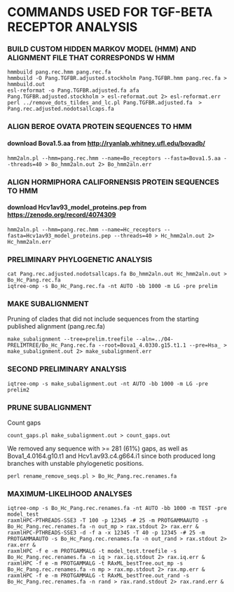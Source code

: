 # COMMANDS USED FOR TGF-BETA RECEPTOR ANALYSIS

### BUILD CUSTOM HIDDEN MARKOV MODEL (HMM) AND ALIGNMENT FILE THAT CORRESPONDS W HMM
```
hmmbuild pang.rec.hmm pang.rec.fa
hmmbuild -O Pang.TGFBR.adjusted.stockholm Pang.TGFBR.hmm pang.rec.fa > hmmbuild.out
esl-reformat -o Pang.TGFBR.adjusted.fa afa Pang.TGFBR.adjusted.stockholm > esl-reformat.out 2> esl-reformat.err
perl ../remove_dots_tildes_and_lc.pl Pang.TGFBR.adjusted.fa  > Pang.rec.adjusted.nodotsallcaps.fa
```

### ALIGN BEROE OVATA PROTEIN SEQUENCES TO HMM
#### download Bova1.5.aa from http://ryanlab.whitney.ufl.edu/bovadb/

```
hmm2aln.pl --hmm=pang.rec.hmm --name=Bo_receptors --fasta=Bova1.5.aa --threads=40 > Bo_hmm2aln.out 2> Bo_hmm2aln.err
```

### ALIGN HORMIPHORA CALIFORNENSIS PROTEIN SEQUENCES TO HMM
#### download Hcv1av93_model_proteins.pep from https://zenodo.org/record/4074309

```
hmm2aln.pl --hmm=pang.rec.hmm --name=Hc_receptors --fasta=Hcv1av93_model_proteins.pep --threads=40 > Hc_hmm2aln.out 2> Hc_hmm2aln.err
```

### PRELIMINARY PHYLOGENETIC ANALYSIS
```
cat Pang.rec.adjusted.nodotsallcaps.fa Bo_hmm2aln.out Hc_hmm2aln.out > Bo_Hc_Pang.rec.fa
iqtree-omp -s Bo_Hc_Pang.rec.fa -nt AUTO -bb 1000 -m LG -pre prelim
```

### MAKE SUBALIGNMENT
Pruning of clades that did not include sequences from the starting published alignment (pang.rec.fa)
```
make_subalignment --tree=prelim.treefile --aln=../04-PRELIMTREE/Bo_Hc_Pang.rec.fa --root=Bova1_4.0330.g15.t1.1 --pre=Hsa_ > make_subalignment.out 2> make_subalignment.err
```

### SECOND PRELIMINARY ANALYSIS
```
iqtree-omp -s make_subalignment.out -nt AUTO -bb 1000 -m LG -pre prelim2
```

### PRUNE SUBALIGNMENT
Count gaps
```
count_gaps.pl make_subalignment.out > count_gaps.out
```

We removed any sequence with >= 281 (61%) gaps, as well as Bova1_4.0164.g10.t1 and Hcv1.av93.c4.g664.i1 since both produced long branches with unstable phylogenetic positions. 

```
perl rename_remove_seqs.pl > Bo_Hc_Pang.rec.renames.fa
```

### MAXIMUM-LIKELIHOOD ANALYSES
```
iqtree-omp -s Bo_Hc_Pang.rec.renames.fa -nt AUTO -bb 1000 -m TEST -pre model_test
raxmlHPC-PTHREADS-SSE3 -T 100 -p 12345 -# 25 -m PROTGAMMAAUTO -s Bo_Hc_Pang.rec.renames.fa -n out_mp > rax.stdout 2> rax.err &
raxmlHPC-PTHREADS-SSE3 -d -f a -x 12345 -T 40 -p 12345 -# 25 -m PROTGAMMAAUTO -s Bo_Hc_Pang.rec.renames.fa -n out_rand > rax.stdout 2> rax.err &
raxmlHPC -f e -m PROTGAMMALG -t model_test.treefile -s Bo_Hc_Pang.rec.renames.fa -n iq > rax.iq.stdout 2> rax.iq.err &
raxmlHPC -f e -m PROTGAMMALG -t RAxML_bestTree.out_mp -s Bo_Hc_Pang.rec.renames.fa -n mp > rax.mp.stdout 2> rax.mp.err &
raxmlHPC -f e -m PROTGAMMALG -t RAxML_bestTree.out_rand -s Bo_Hc_Pang.rec.renames.fa -n rand > rax.rand.stdout 2> rax.rand.err &
```

